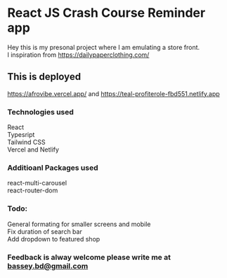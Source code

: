 # React JS Crash Course Reminder app

Hey this is my presonal project where I am emulating a store front. \
I inspiration from  https://dailypaperclothing.com/ 


## This is deployed 
https://afrovibe.vercel.app/ and https://teal-profiterole-fbd551.netlify.app


### Technologies used
React \
Typesript \
Tailwind CSS \
Vercel and Netlify 

### Additioanl Packages used
react-multi-carousel \
react-router-dom 

### Todo:
General formating for smaller screens and mobile \
Fix duration of search bar \
Add dropdown to featured shop 


### Feedback is alway welcome please write me at bassey.bd@gmail.com
